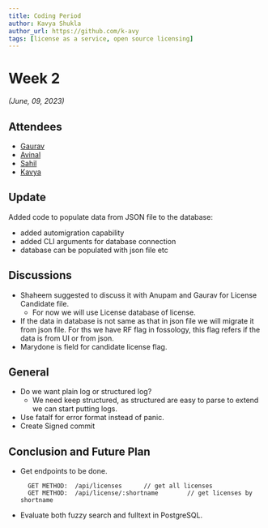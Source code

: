 ```yaml
---
title: Coding Period 
author: Kavya Shukla
author_url: https://github.com/k-avy
tags: [license as a service, open source licensing]
---
```


<!--
SPDX-License-Identifier: CC-BY-SA-4.0

SPDX-FileCopyrightText: 2023 Kavya Shukla <kavyuushukla59@gmail.com>
-->

# Week 2

*(June, 09, 2023)*

## Attendees

* [Gaurav](https://github.com/GMishx)
* [Avinal](https://github.com/avinal)
* [Sahil](https://github.com/sjha2048)
* [Kavya](https://github.com/k-avy)

## Update

Added code to populate data from JSON file to the database:

* added automigration capability
* added CLI arguments for database connection
* database can be populated with json file etc

## Discussions

* Shaheem suggested to discuss it with Anupam and Gaurav for License Candidate file.
  * For now we will use License database of license.
* If the data in database is not same as that in json file we will migrate it from
  json file. For ths we have RF flag in fossology, this flag refers if the data is
  from UI or from json.
* Marydone is field for candidate license flag.

## General

* Do we want plain log or structured log?
  * We need keep structured, as structured are easy to parse to extend we can start
   putting logs.
* Use fatalf for error format instead of panic.
* Create Signed commit

## Conclusion and Future Plan

* Get endpoints to be done.
  
  ```
    GET METHOD:  /api/licenses      // get all licenses 
    GET METHOD:  /api/license/:shortname        // get licenses by shortname
  ```

* Evaluate both fuzzy search and fulltext in PostgreSQL.
